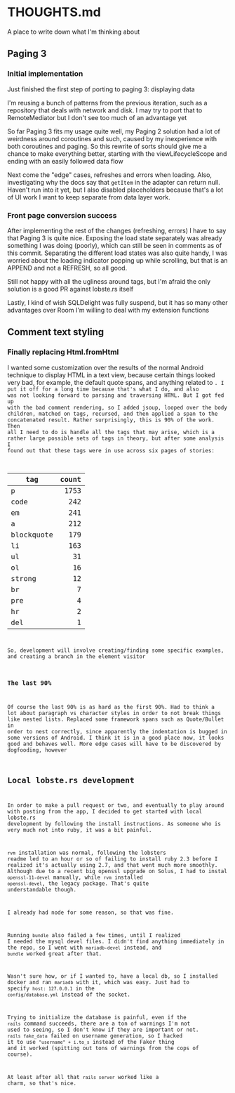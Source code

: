 # THOUGHTS.md

A place to write down what I'm thinking about

## Paging 3

### Initial implementation

Just finished the first step of porting to paging 3: displaying data

I'm reusing a bunch of patterns from the previous iteration, such as a
repository that deals with network and disk.  I may try to port that to
RemoteMediator but I don't see too much of an advantage yet

So far Paging 3 fits my usage quite well, my Paging 2 solution had a lot of
weirdness around coroutines and such, caused by my inexperience with both
coroutines and paging.  So this rewrite of sorts should give me a chance to
make everything better, starting with the viewLifecycleScope and ending with an
easily followed data flow

Next come the "edge" cases, refreshes and errors when loading.  Also,
investigating why the docs say that `getItem` in the adapter can return null.
Haven't run into it yet, but I also disabled placeholders because that's a lot
of UI work I want to keep separate from data layer work.

### Front page conversion success

After implementing the rest of the changes (refreshing, errors) I have to say
that Paging 3 is quite nice.  Exposing the load state separately was already
something I was doing (poorly), which can still be seen in comments as of this
commit.  Separating the different load states was also quite handy, I was
worried about the loading indicator popping up while scrolling, but that is an
APPEND and not a REFRESH, so all good.

Still not happy with all the ugliness around tags, but I'm afraid the only
solution is a good PR against lobste.rs itself

Lastly, I kind of wish SQLDelight was fully suspend, but it has so many other
advantages over Room I'm willing to deal with my extension functions

## Comment text styling

### Finally replacing Html.fromHtml

I wanted some customization over the results of the normal Android technique to
display HTML in a text view, because certain things looked very bad, for
example, the default quote spans, and anything related to <code/>.  I put it
off for a long time because that's what I do, and also was not looking forward
to parsing and traversing HTML.  But I got fed up with the bad comment
rendering, so I added jsoup, looped over the body children, matched on tags,
recursed, and then applied a span to the concatenated result.  Rather
surprisingly, this is 90% of the work. Then all I need to do is handle all the
tags that may arise, which is a rather large possible sets of tags in theory,
but after some analysis I found out that these tags were in use across six
pages of stories:

| tag        | count |
|------------|------:|
| p          |  1753 |
| code       |   242 |
| em         |   241 |
| a          |   212 |
| blockquote |   179 |
| li         |   163 |
| ul         |    31 |
| ol         |    16 |
| strong     |    12 |
| br         |     7 |
| pre        |     4 |
| hr         |     2 |
| del        |     1 |

So, development will involve creating/finding some specific examples, and
creating a branch in the element visitor

### The last 90%

Of course the last 90% is as hard as the first 90%.  Had to think a lot about
paragraph vs character styles in order to not break things like nested lists.
Replaced some framework spans such as Quote/Bullet in order to nest correctly,
since apparently the indentation is bugged in some versions of Android.  I
think it is in a good place now, it looks good and behaves well.  More edge
cases will have to be discovered by dogfooding, however

## Local lobste.rs development

In order to make a pull request or two, and eventually to play around with
posting from the app, I decided to get started with local lobste.rs development
by following the install instructions.  As someone who is very much not into
ruby, it was a bit painful.

`rvm` installation was normal, following the lobsters readme led to an hour or
so of failing to install ruby 2.3 before I realized it's actually using 2.7,
and that went much more smoothly.  Although due to a recent big openssl upgrade
on Solus, I had to instal `openssl-11-devel` manually, while `rvm` installed
`openssl-devel`, the legacy package.  That's quite understandable though.

I already had node for some reason, so that was fine.

Running `bundle` also failed a few times, until I realized I needed the
mysql devel files.  I didn't find anything immediately in the repo, so I went
with `mariadb-devel` instead, and `bundle` worked great after that.

Wasn't sure how, or if I wanted to, have a local db, so I installed docker and
ran `mariadb` with it, which was easy.  Just had to specify `host: 127.0.0.1`
in the `config/database.yml` instead of the socket.

Trying to initialize the database is painful, even if the `rails` command
succeeds, there are a ton of warnings I'm not used to seeing, so I don't
know if they are important or not. `rails fake_data` failed on username
generation, so I hacked it to use `"username" + i.to_s` instead of the Faker
thing and it worked (spitting out tons of warnings from the cops of course).

At least after all that `rails server` worked like a charm, so that's nice.
